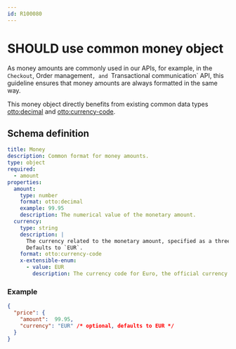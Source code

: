 ```yaml
---
id: R100080
---
```


# SHOULD use common money object

As money amounts are commonly used in our APIs, for example, in the `Checkout`, Order management`, and `Transactional communication` API, this guideline ensures that money amounts are always formatted in the same way.

This money object directly benefits from existing common data types [otto:decimal][otto-decimal] and [otto:currency-code][otto-currency-code].

## Schema definition

```yaml
title: Money
description: Common format for money amounts.
type: object
required:
  - amount
properties:
  amount:
    type: number
    format: otto:decimal
    example: 99.95
    description: The numerical value of the monetary amount.
  currency:
    type: string
    description: |
      The currency related to the monetary amount, specified as a three-letter currency code as defined in ISO 4217.
      Defaults to `EUR`. 
    format: otto:currency-code
    x-extensible-enum:
      - value: EUR
        description: The currency code for Euro, the official currency of the eurozone.
```

### Example

```json
{
  "price": {
    "amount":  99.95, 
    "currency": "EUR" /* optional, defaults to EUR */
  }
}
```

[otto-decimal]: ./should-use-common-otto-decimal-format.md
[otto-currency-code]: ./must-use-common-data-formats.md
